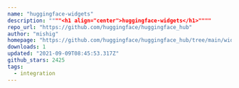```yaml
---
name: "huggingface-widgets"
description: """"<h1 align="center">huggingface-widgets</h1>""""
repo_url: "https://github.com/huggingface/huggingface_hub"
author: "mishig"
homepage: "https://github.com/huggingface/huggingface_hub/tree/main/widgets"
downloads: 1
updated: "2021-09-09T08:45:53.317Z"
github_stars: 2425
tags: 
  - integration
---
```

